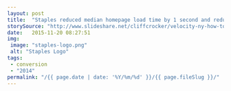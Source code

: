 ```yaml
---
layout: post
title:  "Staples reduced median homepage load time by 1 second and reduced load time for the 98th percentile by 6 seconds. As a result, they saw a 10% increase in their conversion rate."
storySource: "http://www.slideshare.net/cliffcrocker/velocity-ny-how-to-measure-revenue-in-milliseconds"
date:   2015-11-20 08:27:51
img:
 image: "staples-logo.png"
 alt: "Staples Logo"
tags:
 - conversion
 - "2014"
permalink: "/{{ page.date | date: '%Y/%m/%d' }}/{{ page.fileSlug }}/"
---
```

